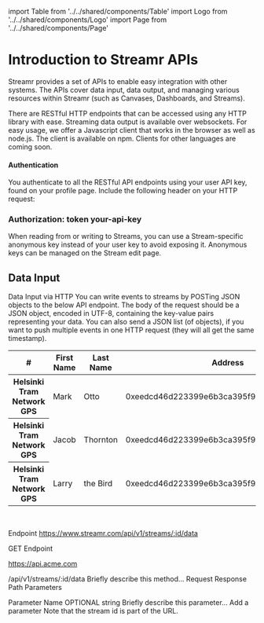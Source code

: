 import Table from '../../shared/components/Table'
import Logo from '../../shared/components/Logo'
import Page from '../../shared/components/Page'

# Introduction to Streamr APIs
Streamr provides a set of APIs to enable easy integration with other systems. The APIs cover data input, data output, and managing various resources within Streamr (such as Canvases, Dashboards, and Streams).

There are RESTful HTTP endpoints that can be accessed using any HTTP library with ease. Streaming data output is available over websockets. For easy usage, we offer a Javascript client that works in the browser as well as node.js. The client is available on npm. Clients for other languages are coming soon.

#### Authentication
You authenticate to all the RESTful API endpoints using your user API key, found on your profile page. Include the following header on your HTTP request:

<Logo color='purple' opacity='1' />

### Authorization: token your-api-key

When reading from or writing to Streams, you can use a Stream-specific anonymous key instead of your user key to avoid exposing it. Anonymous keys can be managed on the Stream edit page.

## Data Input
Data Input via HTTP
You can write events to streams by POSTing JSON objects to the below API endpoint. The body of the request should be a JSON object, encoded in UTF-8, containing the key-value pairs representing your data. You can also send a JSON list (of objects), if you want to push multiple events in one HTTP request (they will all get the same timestamp).

<Table>
    <thead>
        <tr>
            <th>#</th>
            <th>First Name</th>
            <th>Last Name</th>
            <th>Address</th>
            <th>Username</th>
            <th>Username</th>
            <th>Username</th>
        </tr>
    </thead>
    <tbody>
        <tr>
            <th>Helsinki Tram Network GPS</th>
            <td>Mark</td>
            <td>Otto</td>
            <td title="0xeedcd46d223399e6b3ca395f9d9ca80b429714d9">0xeedcd46d223399e6b3ca395f9d9ca80b429714d9</td>
            <td>Larry</td>
            <td>the Bird</td>
            <td>@twitter</td>
        </tr>
        <tr>
            <th>Helsinki Tram Network GPS</th>
            <td>Jacob</td>
            <td>Thornton</td>
            <td title="0xeedcd46d223399e6b3ca395f9d9ca80b429714d9">0xeedcd46d223399e6b3ca395f9d9ca80b429714d9</td>
            <td>Larry</td>
            <td>the Bird</td>
            <td>@twitter</td>
        </tr>
        <tr>
            <th>Helsinki Tram Network GPS</th>
            <td>Larry</td>
            <td>the Bird</td>
            <td title="0xeedcd46d223399e6b3ca395f9d9ca80b429714d9">0xeedcd46d223399e6b3ca395f9d9ca80b429714d9</td>
            <td>Larry</td>
            <td>the Bird</td>
            <td>@twitter</td>
        </tr>
    </tbody>
</Table>
​

Endpoint
https://www.streamr.com/api/v1/streams/:id/data

GET
Endpoint

https://api.acme.com

/api/v1/streams/:id/data
Briefly describe this method...​
Request
Response
Path Parameters

Parameter Name
OPTIONAL 
string 
Briefly describe this parameter...​
Add a parameter
Note that the stream id is part of the URL.

